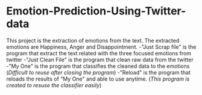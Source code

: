 # Emotion-Prediction-Using-Twitter-data
This project is the extraction of emotions from the text. The extracted emotions are Happiness, Anger and Disappointment.
-"Just Scrap file" is the program that extract the text related with the three focused emotions from twitter 
-"Just Clean File" is the program that clean raw data from the twitter
-"My One" is the program that classifies the cleaned data to the emotions (*Difficult to reuse after closing the program*)
-"Reload" is the program that reloads the results of "My One" and able to use anytime. (*This program is created to resuse the classifier easily*)
